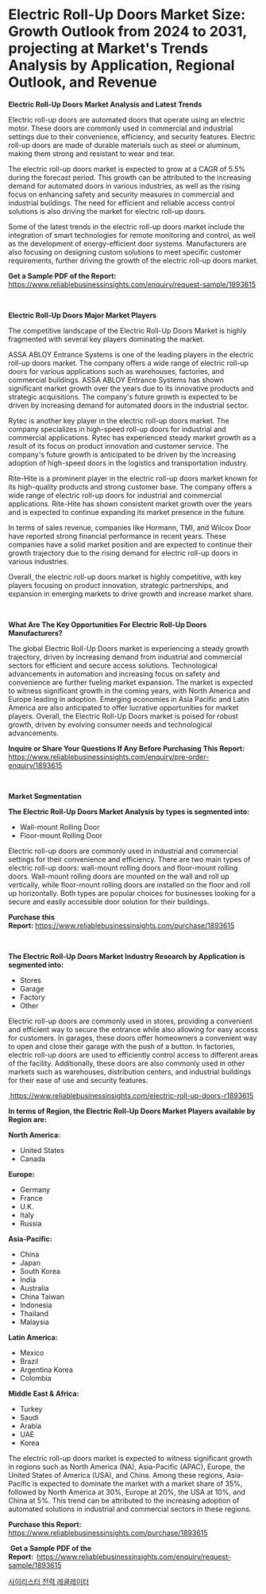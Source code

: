 <p><h1>Electric Roll-Up Doors Market Size: Growth Outlook from 2024 to 2031, projecting at Market's Trends Analysis by Application, Regional Outlook, and Revenue</h1></p><p><strong>Electric Roll-Up Doors Market Analysis and Latest Trends</strong></p>
<p><p>Electric roll-up doors are automated doors that operate using an electric motor. These doors are commonly used in commercial and industrial settings due to their convenience, efficiency, and security features. Electric roll-up doors are made of durable materials such as steel or aluminum, making them strong and resistant to wear and tear.</p><p>The electric roll-up doors market is expected to grow at a CAGR of 5.5% during the forecast period. This growth can be attributed to the increasing demand for automated doors in various industries, as well as the rising focus on enhancing safety and security measures in commercial and industrial buildings. The need for efficient and reliable access control solutions is also driving the market for electric roll-up doors.</p><p>Some of the latest trends in the electric roll-up doors market include the integration of smart technologies for remote monitoring and control, as well as the development of energy-efficient door systems. Manufacturers are also focusing on designing custom solutions to meet specific customer requirements, further driving the growth of the electric roll-up doors market.</p></p>
<p><strong>Get a Sample PDF of the Report:&nbsp;</strong> <a href="https://www.reliablebusinessinsights.com/enquiry/request-sample/1893615">https://www.reliablebusinessinsights.com/enquiry/request-sample/1893615</a></p>
<p>&nbsp;</p>
<p><strong>Electric Roll-Up Doors Major Market Players</strong></p>
<p><p>The competitive landscape of the Electric Roll-Up Doors Market is highly fragmented with several key players dominating the market. </p><p>ASSA ABLOY Entrance Systems is one of the leading players in the electric roll-up doors market. The company offers a wide range of electric roll-up doors for various applications such as warehouses, factories, and commercial buildings. ASSA ABLOY Entrance Systems has shown significant market growth over the years due to its innovative products and strategic acquisitions. The company's future growth is expected to be driven by increasing demand for automated doors in the industrial sector.</p><p>Rytec is another key player in the electric roll-up doors market. The company specializes in high-speed roll-up doors for industrial and commercial applications. Rytec has experienced steady market growth as a result of its focus on product innovation and customer service. The company's future growth is anticipated to be driven by the increasing adoption of high-speed doors in the logistics and transportation industry.</p><p>Rite-Hite is a prominent player in the electric roll-up doors market known for its high-quality products and strong customer base. The company offers a wide range of electric roll-up doors for industrial and commercial applications. Rite-Hite has shown consistent market growth over the years and is expected to continue expanding its market presence in the future.</p><p>In terms of sales revenue, companies like Hormann, TMI, and Wilcox Door have reported strong financial performance in recent years. These companies have a solid market position and are expected to continue their growth trajectory due to the rising demand for electric roll-up doors in various industries.</p><p>Overall, the electric roll-up doors market is highly competitive, with key players focusing on product innovation, strategic partnerships, and expansion in emerging markets to drive growth and increase market share.</p></p>
<p>&nbsp;</p>
<p><strong>What Are The Key Opportunities For Electric Roll-Up Doors Manufacturers?</strong></p>
<p><p>The global Electric Roll-Up Doors market is experiencing a steady growth trajectory, driven by increasing demand from industrial and commercial sectors for efficient and secure access solutions. Technological advancements in automation and increasing focus on safety and convenience are further fueling market expansion. The market is expected to witness significant growth in the coming years, with North America and Europe leading in adoption. Emerging economies in Asia Pacific and Latin America are also anticipated to offer lucrative opportunities for market players. Overall, the Electric Roll-Up Doors market is poised for robust growth, driven by evolving consumer needs and technological advancements.</p></p>
<p><strong>Inquire or Share Your Questions If Any Before Purchasing This Report:</strong> <a href="https://www.reliablebusinessinsights.com/enquiry/pre-order-enquiry/1893615">https://www.reliablebusinessinsights.com/enquiry/pre-order-enquiry/1893615</a></p>
<p>&nbsp;</p>
<p><strong>Market Segmentation</strong></p>
<p><strong>The Electric Roll-Up Doors Market Analysis by types is segmented into:</strong></p>
<p><ul><li>Wall-mount Rolling Door</li><li>Floor-mount Rolling Door</li></ul></p>
<p><p>Electric roll-up doors are commonly used in industrial and commercial settings for their convenience and efficiency. There are two main types of electric roll-up doors: wall-mount rolling doors and floor-mount rolling doors. Wall-mount rolling doors are mounted on the wall and roll up vertically, while floor-mount rolling doors are installed on the floor and roll up horizontally. Both types are popular choices for businesses looking for a secure and easily accessible door solution for their buildings.</p></p>
<p><strong>Purchase this Report:&nbsp;</strong><a href="https://www.reliablebusinessinsights.com/purchase/1893615">https://www.reliablebusinessinsights.com/purchase/1893615</a></p>
<p>&nbsp;</p>
<p><strong>The Electric Roll-Up Doors Market Industry Research by Application is segmented into:</strong></p>
<p><ul><li>Stores</li><li>Garage</li><li>Factory</li><li>Other</li></ul></p>
<p><p>Electric roll-up doors are commonly used in stores, providing a convenient and efficient way to secure the entrance while also allowing for easy access for customers. In garages, these doors offer homeowners a convenient way to open and close their garage with the push of a button. In factories, electric roll-up doors are used to efficiently control access to different areas of the facility. Additionally, these doors are also commonly used in other markets such as warehouses, distribution centers, and industrial buildings for their ease of use and security features.</p></p>
<p><a href="https://www.reliablebusinessinsights.com/electric-roll-up-doors-r1893615">&nbsp;https://www.reliablebusinessinsights.com/electric-roll-up-doors-r1893615</a></p>
<p><strong>In terms of Region, the Electric Roll-Up Doors Market Players available by Region are:</strong></p>
<p>
    <p> <strong> North America: </strong>
        <ul>
            <li>United States</li>
            <li>Canada</li>
        </ul>
        </p> 
    <p> <strong> Europe: </strong>
        <ul>
            <li>Germany</li>
            <li>France</li>
            <li>U.K.</li>
            <li>Italy</li>
            <li>Russia</li>
        </ul>
        </p> 
    <p> <strong> Asia-Pacific: </strong>
        <ul>
            <li>China</li>
            <li>Japan</li>
            <li>South Korea</li>
            <li>India</li>
            <li>Australia</li>
            <li>China Taiwan</li>
            <li>Indonesia</li>
            <li>Thailand</li>
            <li>Malaysia</li>
        </ul>
        </p> 
    <p> <strong> Latin America: </strong>
        <ul>
            <li>Mexico</li>
            <li>Brazil</li>
            <li>Argentina Korea</li>
            <li>Colombia</li>
        </ul>
        </p> 
    <p> <strong> Middle East & Africa: </strong>
        <ul>
            <li>Turkey</li>
            <li>Saudi</li>
            <li>Arabia</li>
            <li>UAE</li>
            <li>Korea</li>
        </ul>
    </p>
    </p>
<p><p>The electric roll-up doors market is expected to witness significant growth in regions such as North America (NA), Asia-Pacific (APAC), Europe, the United States of America (USA), and China. Among these regions, Asia-Pacific is expected to dominate the market with a market share of 35%, followed by North America at 30%, Europe at 20%, the USA at 10%, and China at 5%. This trend can be attributed to the increasing adoption of automated solutions in industrial and commercial sectors in these regions.</p></p>
<p><strong>Purchase this Report: </strong><a href="https://www.reliablebusinessinsights.com/purchase/1893615">https://www.reliablebusinessinsights.com/purchase/1893615</a></p>
<p>&nbsp;<strong>Get a Sample PDF of the Report:&nbsp;&nbsp;</strong><a href="https://www.reliablebusinessinsights.com/enquiry/request-sample/1893615">https://www.reliablebusinessinsights.com/enquiry/request-sample/1893615</a></p>
<p><strong></strong></p>
<p><p><a href="https://github.com/mdmazharulnwr786/Market-Research-Report-List-1/blob/main/2590502177718.md">사이리스터 전력 레귤레이터</a></p></p>